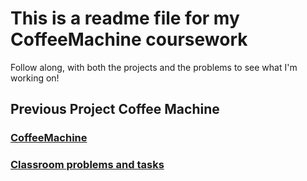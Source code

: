 # This is a readme file for my CoffeeMachine coursework

Follow along, with both the projects and the problems to see what I'm working on!

## Previous Project Coffee Machine
### [CoffeeMachine](https://github.com/skyheat47295/CoffeeMachine/blob/master/Tic-Tac-Toe%20with%20AI/task/tictactoe/tictactoe.py)
### [Classroom problems and tasks](https://github.com/skyheat47295/CoffeeMachine/tree/master/Problems)
